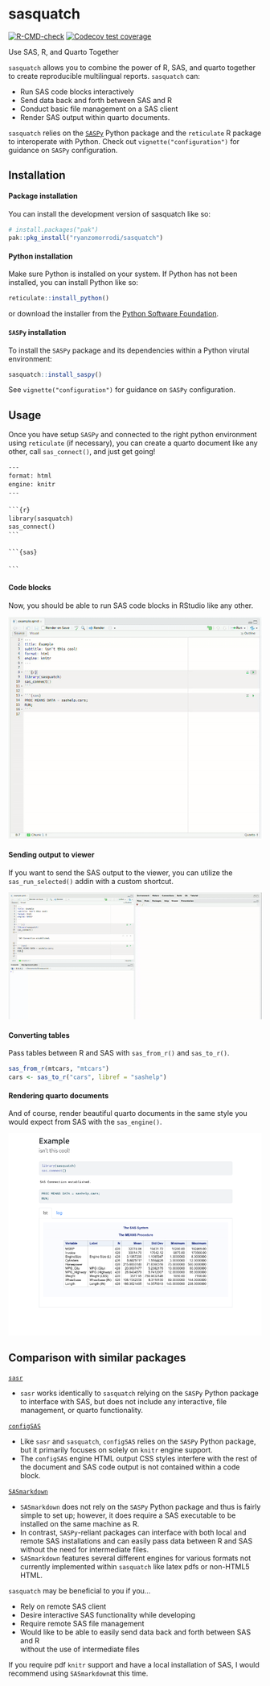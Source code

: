 
<!-- README.md is generated from README.Rmd. Please edit that file -->

# sasquatch

<!-- badges: start -->

[![R-CMD-check](https://github.com/ryanzomorrodi/sasr/actions/workflows/R-CMD-check.yaml/badge.svg)](https://github.com/ryanzomorrodi/sasr/actions/workflows/R-CMD-check.yaml)
[![Codecov test
coverage](https://codecov.io/gh/ryanzomorrodi/sasquatch/branch/main/graph/badge.svg)](https://app.codecov.io/gh/ryanzomorrodi/sasquatch?branch=main)
<!-- badges: end -->

Use SAS, R, and Quarto Together

`sasquatch` allows you to combine the power of R, SAS, and quarto
together to create reproducible multilingual reports. `sasquatch` can:

- Run SAS code blocks interactively
- Send data back and forth between SAS and R
- Conduct basic file management on a SAS client
- Render SAS output within quarto documents.

`sasquatch` relies on the
[`SASPy`](https://sassoftware.github.io/saspy/) Python package and the
`reticulate` R package to interoperate with Python. Check out
`vignette("configuration")` for guidance on `SASPy` configuration.

## Installation

#### Package installation

You can install the development version of sasquatch like so:

``` r
# install.packages("pak")
pak::pkg_install("ryanzomorrodi/sasquatch")
```

#### Python installation

Make sure Python is installed on your system. If Python has not been
installed, you can install Python like so:

``` r
reticulate::install_python()
```

or download the installer from the [Python Software
Foundation](https://www.python.org/downloads').

#### `SASPy` installation

To install the `SASPy` package and its dependencies within a Python
virutal environment:

``` r
sasquatch::install_saspy()
```

See `vignette("configuration")` for guidance on `SASPy` configuration.

## Usage

Once you have setup `SASPy` and connected to the right python
environment using `reticulate` (if necessary), you can create a quarto
document like any other, call `sas_connect()`, and just get going!

```` default
---
format: html
engine: knitr
---

```{r}
library(sasquatch)
sas_connect()
```

```{sas}

```
````

#### Code blocks

Now, you should be able to run SAS code blocks in RStudio like any
other.

![](man/figures/run_sas_chunk.gif)

#### Sending output to viewer

If you want to send the SAS output to the viewer, you can utilize the
`sas_run_selected()` addin with a custom shortcut.

![](man/figures/run_sas_selected.gif)

#### Converting tables

Pass tables between R and SAS with `sas_from_r()` and `sas_to_r()`.

``` r
sas_from_r(mtcars, "mtcars")
cars <- sas_to_r("cars", libref = "sashelp")
```

#### Rendering quarto documents

And of course, render beautiful quarto documents in the same style you
would expect from SAS with the `sas_engine()`.

![](man/figures/rendered_quarto.png)

## Comparison with similar packages

[`sasr`](https://github.com/insightsengineering/sasr)

- `sasr` works identically to `sasquatch` relying on the `SASPy` Python
  package to interface with SAS, but does not include any interactive,
  file management, or quarto functionality.

[`configSAS`](https://github.com/baselr/configSAS)

- Like `sasr` and `sasquatch`, `configSAS` relies on the `SASPy` Python
  package, but it primarily focuses on solely on `knitr` engine support.
- The `configSAS` engine HTML output CSS styles interfere with the rest
  of the document and SAS code output is not contained within a code
  block.

[`SASmarkdown`](https://cran.r-project.org/web/packages/SASmarkdown/index.html)

- `SASmarkdown` does not rely on the `SASPy` Python package and thus is
  fairly simple to set up; however, it does require a SAS executable to
  be installed on the same machine as R.
- In contrast, `SASPy`-reliant packages can interface with both local
  and remote SAS installations and can easily pass data between R and
  SAS without the need for intermediate files.
- `SASmarkdown` features several different engines for various formats
  not currently implemented within `sasquatch` like latex pdfs or
  non-HTML5 HTML.

`sasquatch` may be beneficial to you if you…

- Rely on remote SAS client  
- Desire interactive SAS functionality while developing  
- Require remote SAS file management  
- Would like to be able to easily send data back and forth between SAS
  and R  
  without the use of intermediate files

If you require pdf `knitr` support and have a local installation of SAS,
I would recommend using `SASmarkdown`at this time.

